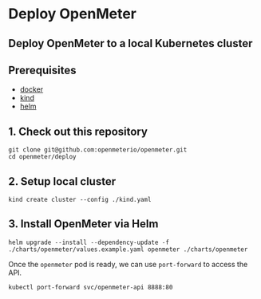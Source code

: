 # Deploy OpenMeter

## Deploy OpenMeter to a local Kubernetes cluster

## Prerequisites

- [docker](https://www.docker.com/)
- [kind](https://kind.sigs.k8s.io/)
- [helm](https://helm.sh/)

## 1. Check out this repository

```shell
git clone git@github.com:openmeterio/openmeter.git
cd openmeter/deploy
```

## 2. Setup local cluster

```shell
kind create cluster --config ./kind.yaml
```

## 3. Install OpenMeter via Helm

```shell
helm upgrade --install --dependency-update -f ./charts/openmeter/values.example.yaml openmeter ./charts/openmeter
```

Once the `openmeter` pod is ready, we can use `port-forward` to access the API.

```shell
kubectl port-forward svc/openmeter-api 8888:80
```
